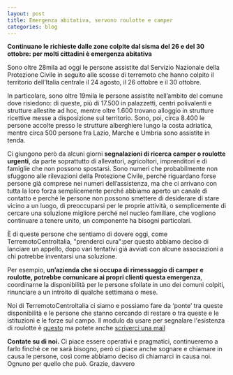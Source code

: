 ```yaml
---
layout: post
title: Emergenza abitativa, servono roulotte e camper
categories: blog
---
```


**Continuano le richieste dalle zone colpite dal sisma del 26 e del 30 ottobre: per molti cittadini è emergenza abitativa**

Sono oltre 28mila ad oggi le persone assistite dal Servizio Nazionale della Protezione Civile in seguito alle scosse di terremoto che hanno colpito il territorio dell’Italia centrale il 24 agosto, il 26 ottobre e il 30 ottobre.

In particolare, sono oltre 19mila le persone assistite nell’ambito del comune dove risiedono: di queste, più di 17.500 in palazzetti, centri polivalenti e strutture allestite ad hoc, mentre oltre 1.600 trovano alloggio in strutture ricettive messe a disposizione sul territorio. Sono, poi, circa 8.400 le persone accolte presso le strutture alberghiere lungo la costa adriatica, mentre circa 500 persone fra Lazio, Marche e Umbria sono assistite in tenda.

Ci giungono però da alcuni giorni **segnalazioni di ricerca camper o roulotte urgenti**, da parte soprattutto di allevatori, agricoltori, imprenditori e di famiglie che non possono spostarsi. Sono numeri che probabilmente non sfuggono alle rilevazioni della Protezione Civile, perché riguardano forse persone già comprese nei numeri dell’assistenza, ma che ci arrivano con tutta la loro forza semplicemente perché abbiamo aperto un canale di contatto e perché le persone non possono smettere di desiderare di stare vicino a un luogo, di preoccuparsi per le proprie attività, o semplicemente di cercare una soluzione migliore perché nel nucleo familiare, che vogliono continuare a tenere unito, un componente ha bisogni particolari.

È di queste persone che sentiamo di dovere oggi, come TerremotoCentroItalia, "prenderci cura":per questo abbiamo deciso di lanciare un appello, dopo vari tentativi già avviati con alcune associazioni a chi potrebbe inventarsi una soluzione.

Per esempio, **un’azienda che si occupa di rimessaggio di camper e roulotte, potrebbe comunicare ai propri clienti questa emergenza**, coordinarne la disponibilità per le persone sfollate in uno dei comuni colpiti, rinunciare a un introito di qualche settimana o mese.


Noi di TerremotoCentroItalia ci siamo e possiamo fare da ‘ponte’ tra queste disponibilità e le persone che stanno cercando di restare o tra queste e le istituzioni e le forze sul campo. Il modulo da usare per segnalare l'esistenza di roulotte è [questo](http://www.terremotocentroitalia.info/segnala/) ma potete anche [scriverci una mail](mailto:terremotocentroita@gmail.com)

**Contate su di noi.** Ci piace essere operativi e pragmatici, continueremo a farlo finché ce ne sarà bisogno, però ci piace anche sognare e chiamare in causa le persone, così come abbiamo deciso di chiamarci in causa noi. Ognuno per quello che può. Grazie, davvero
